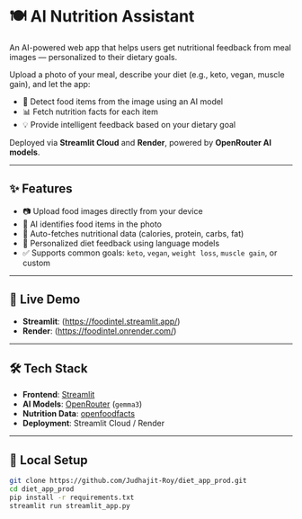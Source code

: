 # 🍽️ AI Nutrition Assistant

An AI-powered web app that helps users get nutritional feedback from meal images — personalized to their dietary goals.

Upload a photo of your meal, describe your diet (e.g., keto, vegan, muscle gain), and let the app:
- 🧠 Detect food items from the image using an AI model  
- 📊 Fetch nutrition facts for each item  
- 💡 Provide intelligent feedback based on your dietary goal  

Deployed via **Streamlit Cloud** and **Render**, powered by **OpenRouter AI models**.

---

## ✨ Features

- 📷 Upload food images directly from your device
- 🧠 AI identifies food items in the photo
- 🧾 Auto-fetches nutritional data (calories, protein, carbs, fat)
- 🎯 Personalized diet feedback using language models
- ✅ Supports common goals: `keto`, `vegan`, `weight loss`, `muscle gain`, or custom

---

## 🚀 Live Demo

- **Streamlit**: (https://foodintel.streamlit.app/)
- **Render**: (https://foodintel.onrender.com/)

---

## 🛠️ Tech Stack

- **Frontend**: [Streamlit](https://streamlit.io)
- **AI Models**: [OpenRouter](https://openrouter.ai) (`gemma3`)
- **Nutrition Data**: [openfoodfacts](https://world.openfoodfacts.org/)
- **Deployment**: Streamlit Cloud / Render

---

## 🧪 Local Setup

```bash
git clone https://github.com/Judhajit-Roy/diet_app_prod.git
cd diet_app_prod
pip install -r requirements.txt
streamlit run streamlit_app.py
